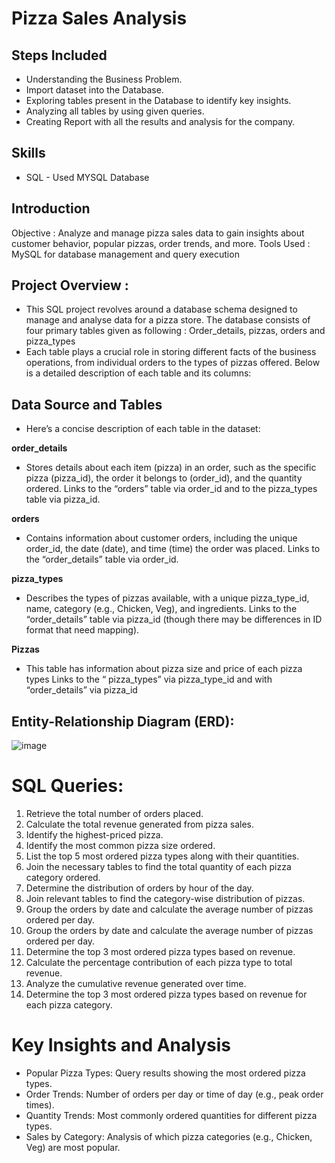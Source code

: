 # Pizza Sales Analysis

## Steps Included 
* Understanding the Business Problem.
* Import dataset into the Database.
* Exploring tables present in the Database to identify key insights.
* Analyzing all tables by using given queries.
* Creating Report with all the results and analysis for the company.

## Skills 
* SQL - Used MYSQL Database

## Introduction

Objective : Analyze and manage pizza sales data to gain insights about customer behavior, popular pizzas, order trends, and more.
Tools Used : MySQL for database management and query execution

## Project Overview :       
* This SQL project revolves around a database schema designed to manage and analyse data for a pizza store. The database consists of four primary tables given as following :
Order_details, pizzas, orders and pizza_types
* Each table plays a crucial role in storing different facts of the business operations, from individual orders to the types of pizzas offered. Below is a detailed description of each table and its columns:

## Data Source and Tables 

* Here’s a concise description of each table in the dataset:

**order_details**  
* Stores details about each item (pizza) in an order, such as the specific pizza (pizza_id), the order it belongs to (order_id), and the quantity ordered.
Links to the “orders” table via order_id and to the pizza_types table via pizza_id.

**orders**
* Contains information about customer orders, including the unique order_id, the date (date), and time (time) the order was placed.
Links to the “order_details” table via order_id.

**pizza_types** 
* Describes the types of pizzas available, with a unique pizza_type_id, name, category (e.g., Chicken, Veg), and ingredients.
Links to the “order_details” table via pizza_id (though there may be differences in ID format that need mapping).

**Pizzas**  
* This table has information about pizza size and price of each pizza types 
Links to the “ pizza_types” via pizza_type_id  and with “order_details” via pizza_id

## Entity-Relationship Diagram (ERD):


![image](https://github.com/user-attachments/assets/8b85492e-3854-4ba8-ab44-291fe8ee6e8c)

# SQL Queries:
1. Retrieve the total number of orders placed.
2. Calculate the total revenue generated from pizza sales.
3. Identify the highest-priced pizza.
4. Identify the most common pizza size ordered.
5. List the top 5 most ordered pizza types along with their quantities.
6. Join the necessary tables to find the total quantity of each pizza category ordered.
7. Determine the distribution of orders by hour of the day.
8. Join relevant tables to find the category-wise distribution of pizzas.
9. Group the orders by date and calculate the average number of pizzas ordered per day.
10. Group the orders by date and calculate the average number of pizzas ordered per day.
11. Determine the top 3 most ordered pizza types based on revenue.
12. Calculate the percentage contribution of each pizza type to total revenue.
13. Analyze the cumulative revenue generated over time.
14. Determine the top 3 most ordered pizza types based on revenue for each pizza category.

# Key Insights and Analysis
* Popular Pizza Types: Query results showing the most ordered pizza types.
* Order Trends: Number of orders per day or time of day (e.g., peak order times).
* Quantity Trends: Most commonly ordered quantities for different pizza types.
* Sales by Category: Analysis of which pizza categories (e.g., Chicken, Veg) are most popular.











